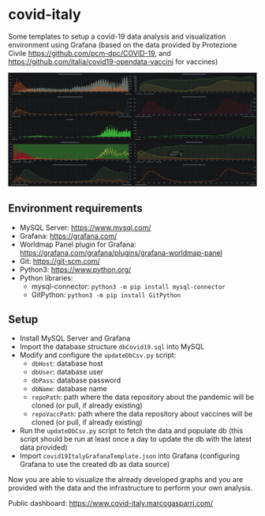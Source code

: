 # covid-italy
Some templates to setup a covid-19 data analysis and visualization environment using Grafana (based on the data provided by Protezione Civile https://github.com/pcm-dpc/COVID-19, and https://github.com/italia/covid19-opendata-vaccini for vaccines)

![Example screenshot](screen.png)

## Environment requirements

 - MySQL Server: https://www.mysql.com/
 - Grafana: https://grafana.com/
 - Worldmap Panel plugin for Grafana: https://grafana.com/grafana/plugins/grafana-worldmap-panel
 - Git: https://git-scm.com/
 - Python3: https://www.python.org/
 - Python libraries:
     - mysql-connector: `python3 -m pip install mysql-connector`
     - GitPython: `python3 -m pip install GitPython`

## Setup
- Install MySQL Server and Grafana
- Import the database structure `dbCovid19.sql` into MySQL
- Modify and configure the `updateDbCsv.py` script:
    - `dbHost`: database host
    - `dbUser`: database user
    - `dbPass`: database password
    - `dbName`: database name
    - `repoPath`: path where the data repository about the pandemic will be cloned (or pull, if already existing)
    - `repoVaccPath`: path where the data repository about vaccines will be cloned (or pull, if already existing)
- Run the `updateDbCsv.py` script to fetch the data and populate db (this script should be run at least once a day to update the db with the latest data provided)
- Import `covid19ItalyGrafanaTemplate.json` into Grafana (configuring Grafana to use the created db as data source)

Now you are able to visualize the already developed graphs and you are provided with the data and the infrastructure to perform your own analysis.

Public dashboard: https://www.covid-italy.marcogasparri.com/
	
